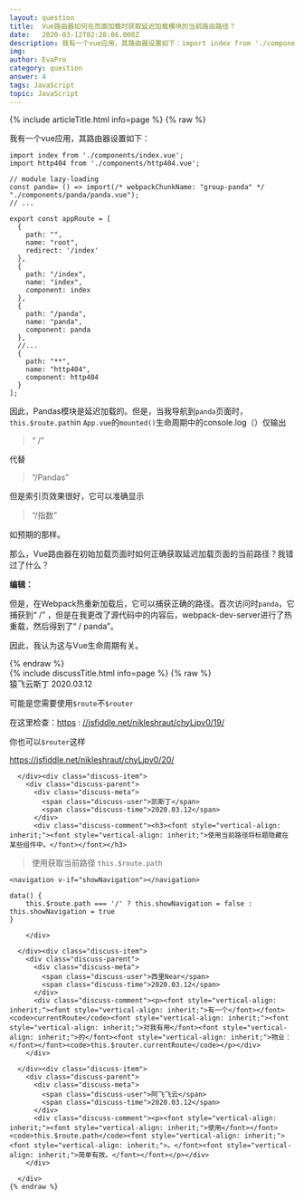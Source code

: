 ```yaml
---
layout: question
title:  Vue路由器如何在页面加载时获取延迟加载模块的当前路由路径？
date:   2020-03-12T02:28:06.000Z
description: 我有一个vue应用，其路由器设置如下：import index from './components/index.vue';import http4...
img: 
author: EvaPro
category: question
answer: 4
tags: JavaScript
topic: JavaScript
---
```

<div class="article-root">
  <div class="article">
    {% include articleTitle.html info=page %}
    {% raw %}
    <div class="article-content"><p><font style="vertical-align: inherit;"><font style="vertical-align: inherit;">我有一个vue应用，其路由器设置如下：</font></font></p>

<pre><code>import index from './components/index.vue';<font></font>
import http404 from './components/http404.vue';<font></font>
<font></font>
// module lazy-loading<font></font>
const panda= () =&gt; import(/* webpackChunkName: "group-panda" */ "./components/panda/panda.vue");<font></font>
// ...<font></font>
<font></font>
export const appRoute = [<font></font>
  {<font></font>
    path: "",<font></font>
    name: "root",<font></font>
    redirect: '/index'<font></font>
  },<font></font>
  {<font></font>
    path: "/index",<font></font>
    name: "index",<font></font>
    component: index<font></font>
  },<font></font>
  {<font></font>
    path: "/panda",<font></font>
    name: "panda",<font></font>
    component: panda<font></font>
  },<font></font>
  //...<font></font>
  {<font></font>
    path: "**",<font></font>
    name: "http404",<font></font>
    component: http404<font></font>
  }<font></font>
];<font></font>
</code></pre>

<p><font style="vertical-align: inherit;"><font style="vertical-align: inherit;">因此，Pandas模块是延迟加载的。</font><font style="vertical-align: inherit;">但是，当我导航到</font></font><code>panda</code><font style="vertical-align: inherit;"><font style="vertical-align: inherit;">页面时，</font></font><code>this.$route.path</code><font style="vertical-align: inherit;"><font style="vertical-align: inherit;">in </font></font><code>App.vue</code><font style="vertical-align: inherit;"><font style="vertical-align: inherit;">的</font></font><code>mounted()</code><font style="vertical-align: inherit;"><font style="vertical-align: inherit;">生命周期中</font><font style="vertical-align: inherit;">的console.log（）</font><font style="vertical-align: inherit;">仅输出</font></font></p>

<blockquote>
  <p><font style="vertical-align: inherit;"><font style="vertical-align: inherit;">“ /”</font></font></p>
</blockquote>

<p><font style="vertical-align: inherit;"><font style="vertical-align: inherit;">代替</font></font></p>

<blockquote>
  <p><font style="vertical-align: inherit;"><font style="vertical-align: inherit;">“/Pandas”</font></font></p>
</blockquote>

<p><font style="vertical-align: inherit;"><font style="vertical-align: inherit;">但是索引页效果很好，它可以准确显示 </font></font></p>

<blockquote>
  <p><font style="vertical-align: inherit;"><font style="vertical-align: inherit;">“/指数”</font></font></p>
</blockquote>

<p><font style="vertical-align: inherit;"><font style="vertical-align: inherit;">如预期的那样。</font></font></p>

<p><font style="vertical-align: inherit;"><font style="vertical-align: inherit;">那么，Vue路由器在初始加载页面时如何正确获取延迟加载页面的当前路径？</font><font style="vertical-align: inherit;">我错过了什么？</font></font></p>

<p><strong><font style="vertical-align: inherit;"><font style="vertical-align: inherit;">编辑：</font></font></strong> </p>

<p><font style="vertical-align: inherit;"><font style="vertical-align: inherit;">但是，在Webpack热重新加载后，它可以捕获正确的路径。</font><font style="vertical-align: inherit;">首次访问时</font></font><code>panda</code><font style="vertical-align: inherit;"><font style="vertical-align: inherit;">，</font><font style="vertical-align: inherit;">它捕获到“ /” </font><font style="vertical-align: inherit;">，但是在我更改了源代码中的内容后，webpack-dev-server进行了热重载，然后得到了“ / panda”。</font></font></p>

<p><font style="vertical-align: inherit;"><font style="vertical-align: inherit;">因此，我认为这与Vue生命周期有关。</font></font></p></div>
    {% endraw %}
  </div>

  <div class="discuss-wrapper">
    {% include discussTitle.html info=page %}
    {% raw %}
    <div class="discuss-item">
        <div class="discuss-parent">
          <div class="discuss-meta">
            <span class="discuss-user">猿飞云斯丁</span>
            <span class="discuss-time">2020.03.12</span>
          </div>
          <div class="discuss-comment"><p><font style="vertical-align: inherit;"><font style="vertical-align: inherit;">可能是您需要使用</font></font><code>$route</code><font style="vertical-align: inherit;"><font style="vertical-align: inherit;">不</font></font><code>$router</code></p>

<p><font style="vertical-align: inherit;"><font style="vertical-align: inherit;">在这里检查：</font><a href="https://jsfiddle.net/nikleshraut/chyLjpv0/19/" rel="noreferrer"><font style="vertical-align: inherit;">https</font></a><font style="vertical-align: inherit;"> : </font></font><a href="https://jsfiddle.net/nikleshraut/chyLjpv0/19/" rel="noreferrer"><font style="vertical-align: inherit;"><font style="vertical-align: inherit;">//jsfiddle.net/nikleshraut/chyLjpv0/19/</font></font></a></p>

<p><font style="vertical-align: inherit;"><font style="vertical-align: inherit;">你也可以</font></font><code>$router</code><font style="vertical-align: inherit;"><font style="vertical-align: inherit;">这样</font></font></p>

<p><a href="https://jsfiddle.net/nikleshraut/chyLjpv0/20/" rel="noreferrer"><font style="vertical-align: inherit;"><font style="vertical-align: inherit;">https://jsfiddle.net/nikleshraut/chyLjpv0/20/</font></font></a></p></div>
        </div>
        
      </div><div class="discuss-item">
        <div class="discuss-parent">
          <div class="discuss-meta">
            <span class="discuss-user">凯斯丁</span>
            <span class="discuss-time">2020.03.12</span>
          </div>
          <div class="discuss-comment"><h3><font style="vertical-align: inherit;"><font style="vertical-align: inherit;">使用当前路径将标题隐藏在某些组件中。</font></font></h3>

<blockquote>
  <p><font style="vertical-align: inherit;"><font style="vertical-align: inherit;">使用获取当前路径 </font></font><code>this.$route.path</code> </p>
</blockquote>

<pre><code>&lt;navigation v-if="showNavigation"&gt;&lt;/navigation&gt;
</code></pre>

<pre><code>data() {<font></font>
    this.$route.path === '/' ? this.showNavigation = false : this.showNavigation = true<font></font>
}<font></font>
</code></pre></div>
        </div>
        
      </div><div class="discuss-item">
        <div class="discuss-parent">
          <div class="discuss-meta">
            <span class="discuss-user">西里Near</span>
            <span class="discuss-time">2020.03.12</span>
          </div>
          <div class="discuss-comment"><p><font style="vertical-align: inherit;"><font style="vertical-align: inherit;">有一个</font></font><code>currentRoute</code><font style="vertical-align: inherit;"><font style="vertical-align: inherit;">对我有用</font><font style="vertical-align: inherit;">的</font><font style="vertical-align: inherit;">物业：</font></font><code>this.$router.currentRoute</code></p></div>
        </div>
        
      </div><div class="discuss-item">
        <div class="discuss-parent">
          <div class="discuss-meta">
            <span class="discuss-user">阿飞飞云</span>
            <span class="discuss-time">2020.03.12</span>
          </div>
          <div class="discuss-comment"><p><font style="vertical-align: inherit;"><font style="vertical-align: inherit;">使用</font></font><code>this.$route.path</code><font style="vertical-align: inherit;"><font style="vertical-align: inherit;">。</font><font style="vertical-align: inherit;">简单有效。</font></font></p></div>
        </div>
        
      </div>
    {% endraw %}
  </div>
<div>
